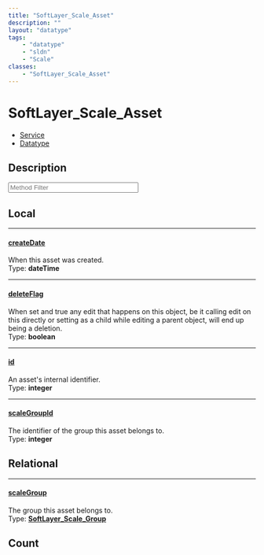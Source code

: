 ```yaml
---
title: "SoftLayer_Scale_Asset"
description: ""
layout: "datatype"
tags:
    - "datatype"
    - "sldn"
    - "Scale"
classes:
    - "SoftLayer_Scale_Asset"
---
```


# SoftLayer_Scale_Asset
<div id='service-datatype'>
    <ul id='sldn-reference-tabs'>
    <li id='service'> <a href='/reference/services/SoftLayer_Scale_Asset' >Service</a></li>    <li id='datatype'> <a href='/reference/datatypes/SoftLayer_Scale_Asset' >Datatype</a></li>
    </ul>
</div>

## Description 






<!-- Service Filer BEGIN -->
<div class="view-filters">
        <div class="clearfix">
            <div class="search-input-box">
                <input placeholder="Method Filter" onkeyup="titleSearch(inputId='prop-input', divId='properties', elementClass='prop-row')" 
                    type="text" id="prop-input" value="" size="30" maxlength="128" class="form-text">
            </div>
        </div>
</div>
<!-- Service Filer END -->

<div id="properties" class="content">
<div id="localProperties" class="prop-content" >

## Local
-----
[createDate]: #createdate
#### [createDate]
When this asset was created.  
<span class="type-label">Type: </span>**dateTime**

-----
[deleteFlag]: #deleteflag
#### [deleteFlag]
When set and true any edit that happens on this object, be it calling edit on this directly or setting as a child while editing a parent object, will end up being a deletion.   
<span class="type-label">Type: </span>**boolean**

-----
[id]: #id
#### [id]
An asset's internal identifier.  
<span class="type-label">Type: </span>**integer**

-----
[scaleGroupId]: #scalegroupid
#### [scaleGroupId]
The identifier of the group this asset belongs to.  
<span class="type-label">Type: </span>**integer**

</div>
<!-- LOCAL PROPERTY END -->

<div id="relationalProperties"  class="prop-content" >

## Relational
-----
[scaleGroup]: #scalegroup
#### [scaleGroup]
The group this asset belongs to.  
<span class="type-label">Type: </span>**<a href='/reference/datatypes/SoftLayer_Scale_Group'>SoftLayer_Scale_Group </a>**


## Count
</div>


